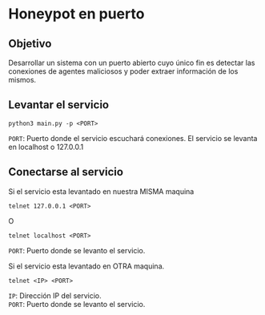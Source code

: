# Honeypot en puerto
## Objetivo
Desarrollar un sistema con un puerto abierto cuyo único fin es detectar las conexiones de agentes maliciosos y poder extraer información de los mismos.

## Levantar el servicio
```
python3 main.py -p <PORT>
```
`PORT`: Puerto donde el servicio escuchará conexiones.
El servicio se levanta en localhost o 127.0.0.1 

## Conectarse al servicio
Si el servicio esta levantado en nuestra MISMA maquina
```
telnet 127.0.0.1 <PORT>
```
O
```
telnet localhost <PORT>
```
`PORT`: Puerto donde se levanto el servicio.  
  
Si el servicio esta levantado en OTRA maquina.
```
telnet <IP> <PORT>
```
`IP`: Dirección IP del servicio.  
`PORT`: Puerto donde se levanto el servicio.  